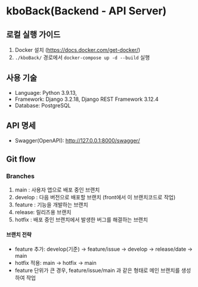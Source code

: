 # kboBack(Backend - API Server)

## 로컬 실행 가이드

1. Docker 설치 (https://docs.docker.com/get-docker/)
2. `./kboBack/` 경로에서 `docker-compose up -d --build` 실행

## 사용 기술

- Language: Python 3.9.13,
- Framework: Django 3.2.18, Django REST Framework 3.12.4
- Database: PostgreSQL

## API 명세

- Swagger(OpenAPI): http://127.0.0.1:8000/swagger/

## Git flow

### Branches

1. main : 사용자 앱으로 배포 중인 브랜치
2. develop : 다음 버전으로 배포할 브랜치 (front에서 이 브랜치코드로 작업)
3. feature : 기능을 개발하는 브랜치
4. release: 릴리즈용 브랜치
5. hotfix : 배포 중인 브랜치에서 발생한 버그를 해결하는 브랜치

#### 브랜치 전략

- feature 추가: develop(기준) -> feature/issue -> develop -> release/date -> main
- hotfix 적용: main -> hotfix -> main
- feature 단위가 큰 경우, feature/issue/main 과 같은 형태로 메인 브랜치를 생성하여 작업
